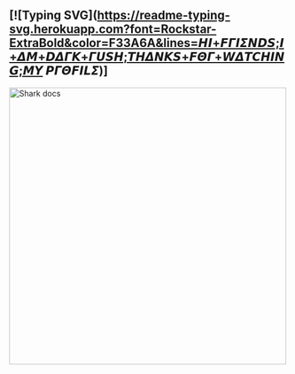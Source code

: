 ## [![Typing SVG](https://readme-typing-svg.herokuapp.com?font=Rockstar-ExtraBold&color=F33A6A&lines=𝞖𝞘+𝙁𝞒𝞘𝞢𝞜𝘿𝙎;𝞘+𝞓𝞛+𝘿𝞓𝞒𝞙+𝞒𝙐𝙎𝞖;𝙏𝞖𝞓𝞜𝞙𝙎+𝙁𝞗𝞒+𝙒𝞓𝙏𝘾𝞖𝞘𝞜𝙂;𝞛𝙔 𝞠𝞒𝞗𝙁𝞘𝙇𝞢)]

<img alt="Shark docs" height="500" src="https://i.imgur.com/fjI1fbR.jpg">
